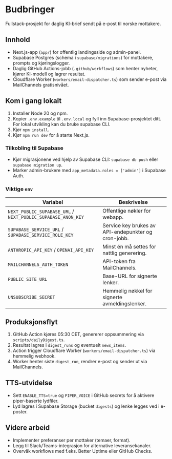 # Budbringer

Fullstack-prosjekt for daglig KI-brief sendt på e-post til norske mottakere.

## Innhold

- Next.js-app (`app/`) for offentlig landingsside og admin-panel.
- Supabase Postgres (schema i `supabase/migrations`) for mottakere, prompts og kjøringslogger.
- Daglig GitHub Actions-jobb (`.github/workflows`) som henter nyheter, kjører KI-modell og lagrer resultat.
- Cloudflare Worker (`workers/email-dispatcher.ts`) som sender e-post via MailChannels gratisnivået.

## Kom i gang lokalt

1. Installer Node 20 og npm.
2. Kopier `.env.example` til `.env.local` og fyll inn Supabase-prosjektet ditt. For lokal utvikling kan du bruke supabase CLI.
3. Kjør `npm install`.
4. Kjør `npm run dev` for å starte Next.js.

### Tilkobling til Supabase

- Kjør migrasjonene ved hjelp av Supabase CLI: `supabase db push` eller `supabase migration up`.
- Marker admin-brukere med `app_metadata.roles = ['admin']` i Supabase Auth.

### Viktige `env`

| Variabel | Beskrivelse |
| --- | --- |
| `NEXT_PUBLIC_SUPABASE_URL` / `NEXT_PUBLIC_SUPABASE_ANON_KEY` | Offentlige nøkler for webapp. |
| `SUPABASE_SERVICE_URL` / `SUPABASE_SERVICE_ROLE_KEY` | Service key brukes av API-endepunkter og cron-jobb. |
| `ANTHROPIC_API_KEY` / `OPENAI_API_KEY` | Minst én må settes for nattlig generering. |
| `MAILCHANNELS_AUTH_TOKEN` | API-token fra MailChannels. |
| `PUBLIC_SITE_URL` | Base-URL for signerte lenker. |
| `UNSUBSCRIBE_SECRET` | Hemmelig nøkkel for signerte avmeldingslenker. |

## Produksjonsflyt

1. GitHub Action kjøres 05:30 CET, genererer oppsummering via `scripts/dailyDigest.ts`.
2. Resultat lagres i `digest_runs` og eventuelt `news_items`.
3. Action trigger Cloudflare Worker (`workers/email-dispatcher.ts`) via hemmelig webhook.
4. Worker henter siste `digest_run`, rendrer e-post og sender ut via MailChannels.

## TTS-utvidelse

- Sett `ENABLE_TTS=true` og `PIPER_VOICE` i GitHub secrets for å aktivere piper-baserte lydfiler.
- Lyd lagres i Supabase Storage (bucket `digests`) og lenke legges ved i e-poster.

## Videre arbeid

- Implementer preferanser per mottaker (temaer, format).
- Legg til Slack/Teams-integrasjon for alternative leveransekanaler.
- Overvåk workflows med f.eks. Better Uptime eller GitHub Checks.
